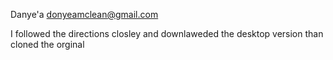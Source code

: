 Danye'a donyeamclean@gmail.com


I followed the directions closley and downlaweded the desktop version than cloned the orginal
